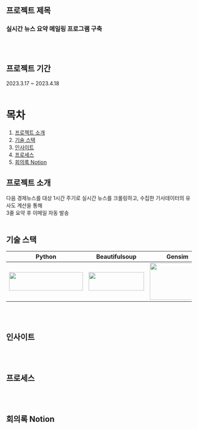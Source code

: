 ## 프로젝트 제목
### 실시간 뉴스 요약 메일링 프로그램 구축
<br>
<br>

## 프로젝트 기간
2023.3.17 ~ 2023.4.18
<br>
<br>

# 목차

1. [프로젝트 소개](#프로젝트-소개)
2. [기술 스택](#기술-스택)
3. [인사이트](#인사이트)
4. [프로세스](#프로세스)
5. [회의록 Notion](#회의록-Notion)


## 프로젝트 소개 
다음 경제뉴스를 대상 1시간 주기로 실시간 뉴스를 크롤링하고, 수집한 기사데이터의 유사도 계산을 통해<br>
3줄 요약 후 이메일 자동 발송
<br>
<br>
## 기술 스택
| Python |   Beautifulsoup   |   Gensim   |   Pandas   |  Scikit_learn   |   Konlpy   |
| :--------: | :------: | :------: | :-----: | :-----: |  :-----: |
|   <img src="https://user-images.githubusercontent.com/123911214/222653423-27f43572-8729-4fa1-be32-95e7b439c46a.png" width="200" height="50"/>   |   <img src="https://user-images.githubusercontent.com/123911214/232716532-48519665-430b-422d-ad33-102cc5c5b95c.png" width="150" height="50"/>   |   <img src="https://user-images.githubusercontent.com/123911214/232717251-f45d3653-4238-4efb-abba-cd7f5acfc5c8.png" width="150" height="100"/>   | <img src="https://user-images.githubusercontent.com/123911214/232713662-5fdf38b5-355c-4de0-a9d2-4d105e137d82.png" width="100" height="100"/> | <img src="https://user-images.githubusercontent.com/123911214/232714129-f0f6392b-3d85-4cf7-83d7-545092eac345.png" width="100" height="50"/> | <img src="https://user-images.githubusercontent.com/123911214/232715045-ebabb5b7-5f06-4aef-934b-ca6d1b209098.png" width="100" height="100"/> | 
<br>
<br>

## 인사이트

<br>
<br>

## 프로세스


<br>
<br>

## 회의록 Notion





